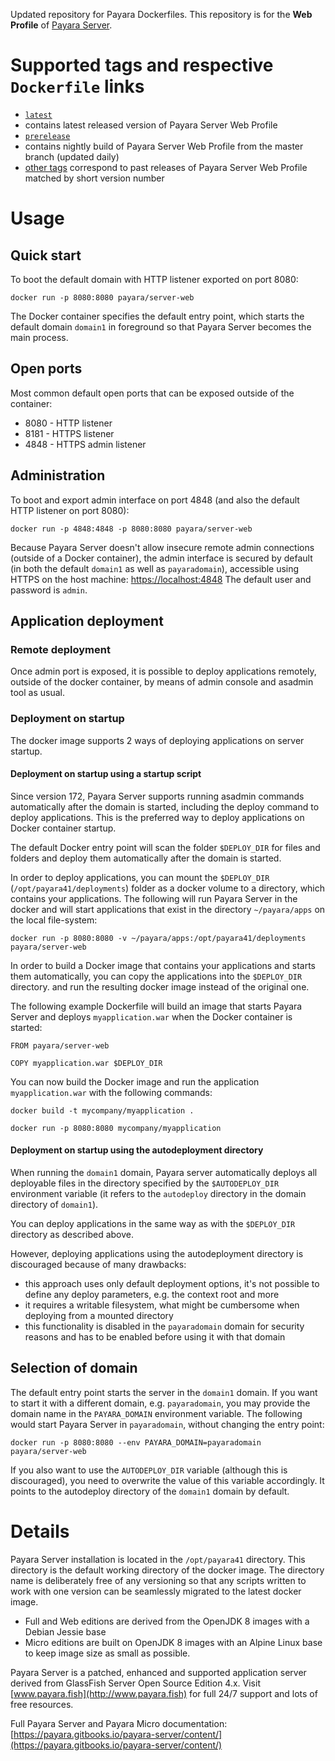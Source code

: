 Updated repository for Payara Dockerfiles. This repository is for the **Web Profile** of [Payara Server](http://www.payara.fish).

# Supported tags and respective `Dockerfile` links

-	[`latest`](https://github.com/payara/docker-payaraserver-web/blob/master/Dockerfile)
  - contains latest released version of Payara Server Web Profile
-	[`prerelease`](https://github.com/payara/docker-payaraserver-web/blob/prerelease/Dockerfile)
  - contains nightly build of Payara Server Web Profile from the master branch (updated daily)
-	[other tags](https://hub.docker.com/r/payara/server-web/tags/) correspond to past releases of Payara Server Web Profile matched by short version number

# Usage

## Quick start

To boot the default domain with HTTP listener exported on port 8080:

```
docker run -p 8080:8080 payara/server-web
```

The Docker container specifies the default entry point, which starts the default domain `domain1` in foreground so that Payara Server becomes the main process.

## Open ports

Most common default open ports that can be exposed outside of the container:

 - 8080 - HTTP listener
 - 8181 - HTTPS listener
 - 4848 - HTTPS admin listener

## Administration

To boot and export admin interface on port 4848 (and also the default HTTP listener on port 8080):

```
docker run -p 4848:4848 -p 8080:8080 payara/server-web
```

Because Payara Server doesn't allow insecure remote admin connections (outside of a Docker container), the admin interface is secured by default (in both the default `domain1` as well as `payaradomain`), accessible using HTTPS on the host machine: [https://localhost:4848](https://localhost:4848) The default user and password is `admin`.

## Application deployment

### Remote deployment

Once admin port is exposed, it is possible to deploy applications remotely, outside of the docker container, by means of admin console and asadmin tool as usual.

### Deployment on startup

The docker image supports 2 ways of deploying applications on server startup.

#### Deployment on startup using a startup script

Since version 172, Payara Server supports running asadmin commands automatically after the domain is started, including the deploy command to deploy applications. This is the preferred way to deploy applications on Docker container startup.

The default Docker entry point will scan the folder `$DEPLOY_DIR` for files and folders and deploy them automatically after the domain is started.

In order to deploy applications, you can mount the `$DEPLOY_DIR` (`/opt/payara41/deployments`) folder as a docker volume to a directory, which contains your applications. The following will run Payara Server in the docker and will start applications that exist in the directory `~/payara/apps` on the local file-system:

```
docker run -p 8080:8080 -v ~/payara/apps:/opt/payara41/deployments payara/server-web
```

In order to build a Docker image that contains your applications and starts them automatically, you can copy the applications into the `$DEPLOY_DIR` directory. and run the resulting docker image instead of the original one.

The following example Dockerfile will build an image that starts Payara Server and deploys `myapplication.war` when the Docker container is started:

```
FROM payara/server-web

COPY myapplication.war $DEPLOY_DIR
```

You can now build the Docker image and run the application `myapplication.war` with the following commands:

```
docker build -t mycompany/myapplication .
```

```
docker run -p 8080:8080 mycompany/myapplication
```

#### Deployment on startup using the autodeployment directory

When running the `domain1` domain, Payara server automatically deploys all deployable files in the directory specified by the `$AUTODEPLOY_DIR` environment variable (it refers to the `autodeploy` directory in the domain directory of `domain1`). 

You can deploy applications in the same way as with the `$DEPLOY_DIR` directory as described above.

However, deploying applications using the autodeployment directory is discouraged because of many drawbacks:

 - this approach uses only default deployment options, it's not possible to define any deploy parameters, e.g. the context root and more
 - it requires a writable filesystem, what might be cumbersome when deploying from a mounted directory
 - this functionality is disabled in the `payaradomain` domain for security reasons and has to be enabled before using it with that domain

## Selection of domain

The default entry point starts the server in the `domain1` domain. If you want to start it with a different domain, e.g. `payaradomain`, you may provide the domain name in the `PAYARA_DOMAIN` environment variable. The following would start Payara Server in `payaradomain`, without changing the entry point:

```
docker run -p 8080:8080 --env PAYARA_DOMAIN=payaradomain payara/server-web
```

If you also want to use the `AUTODEPLOY_DIR` variable (although this is discouraged), you need to overwrite the value of this variable accordingly. It points to the autodeploy directory of the `domain1` domain by default.


# Details

Payara Server installation is located in the `/opt/payara41` directory. This directory is the default working directory of the docker image. The directory name is deliberately free of any versioning so that any scripts written to work with one version can be seamlessly migrated to the latest docker image.

- Full and Web editions are derived from the OpenJDK 8 images with a Debian Jessie base
- Micro editions are built on OpenJDK 8 images with an Alpine Linux base to keep image size as small as possible.

Payara Server is a patched, enhanced and supported application server derived from GlassFish Server Open Source Edition 4.x. Visit [www.payara.fish](http://www.payara.fish) for full 24/7 support and lots of free resources.

Full Payara Server and Payara Micro documentation: [https://payara.gitbooks.io/payara-server/content/](https://payara.gitbooks.io/payara-server/content/)
